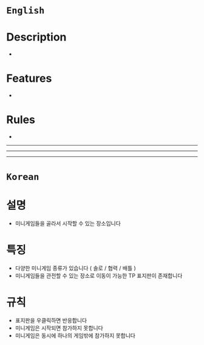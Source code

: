 # `English`
# Description
- 

# Features
- 

# Rules
- 

---
---
---
# `Korean`
# 설명
- 미니게임들을 골라서 시작할 수 있는 장소입니다

# 특징
- 다양한 미니게임 종류가 있습니다 ( 솔로 / 협력 / 배틀 )
- 미니게임들을 관전할 수 있는 장소로 이동이 가능한 TP 표지판이 존재합니다

# 규칙
- 표지판을 우클릭하면 반응합니다
- 미니게임은 시작되면 참가하지 못합니다
- 미니게임은 동시에 하나의 게임밖에 참가하지 못합니다
